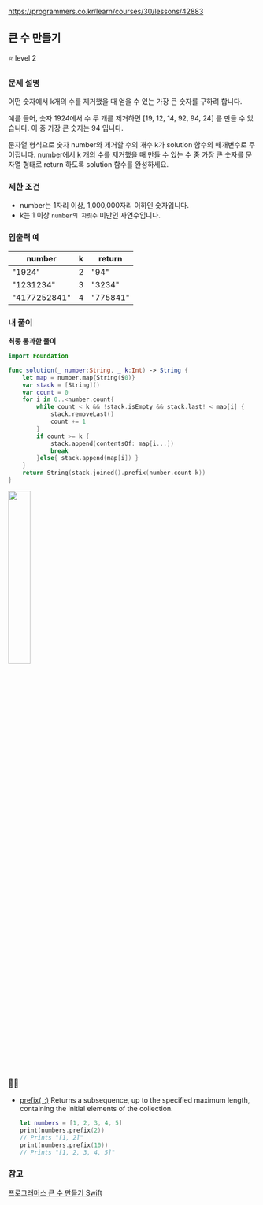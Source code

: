 https://programmers.co.kr/learn/courses/30/lessons/42883



## 큰 수 만들기

⭐️ level 2

### 문제 설명

어떤 숫자에서 k개의 수를 제거했을 때 얻을 수 있는 가장 큰 숫자를 구하려 합니다.

예를 들어, 숫자 1924에서 수 두 개를 제거하면 [19, 12, 14, 92, 94, 24] 를 만들 수 있습니다. 이 중 가장 큰 숫자는 94 입니다.

문자열 형식으로 숫자 number와 제거할 수의 개수 k가 solution 함수의 매개변수로 주어집니다. number에서 k 개의 수를 제거했을 때 만들 수 있는 수 중 가장 큰 숫자를 문자열 형태로 return 하도록 solution 함수를 완성하세요.

### 제한 조건

- number는 1자리 이상, 1,000,000자리 이하인 숫자입니다.
- k는 1 이상 `number의 자릿수` 미만인 자연수입니다.

### 입출력 예

| number       | k    | return   |
| ------------ | ---- | -------- |
| "1924"       | 2    | "94"     |
| "1231234"    | 3    | "3234"   |
| "4177252841" | 4    | "775841" |

### 내 풀이

**최종 통과한 풀이**

```swift
import Foundation

func solution(_ number:String, _ k:Int) -> String {
    let map = number.map{String($0)}
    var stack = [String]()
    var count = 0
    for i in 0..<number.count{
        while count < k && !stack.isEmpty && stack.last! < map[i] {
            stack.removeLast()
            count += 1
        }
        if count >= k {
            stack.append(contentsOf: map[i...])
            break
        }else{ stack.append(map[i]) }
    }
    return String(stack.joined().prefix(number.count-k))
}
```

<img src= "https://user-images.githubusercontent.com/52783516/115137081-cb1d5800-a05e-11eb-8e4d-1e2f87600766.png" width ="30%;" />

### ✍🏻

* [prefix(_:)](https://developer.apple.com/documentation/swift/array/1689487-prefix)
  Returns a subsequence, up to the specified maximum length, containing the initial elements of the collection.

  ```swift
  let numbers = [1, 2, 3, 4, 5]
  print(numbers.prefix(2))
  // Prints "[1, 2]"
  print(numbers.prefix(10))
  // Prints "[1, 2, 3, 4, 5]"
  ```

  

### 참고

[프로그래머스 큰 수 만들기 Swift](https://fomaios.tistory.com/entry/프로그래머스-큰-수-만들기-Swift)